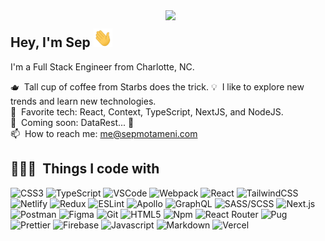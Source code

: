  <a href="https://app.daily.dev/sepmotameni" target="_blank">
<!-- TODO: Image is implicitly cached, setup a work github workflow to fix  -->
  <img
      width="256"
      align="right"
      src="https://api.daily.dev/devcards/91a997e9de4f430bb9df6330044a92f1.png?r=dkc"
    />
  </a>
  
## <b>Hey, I'm Sep</b>&nbsp;<img src="https://raw.githubusercontent.com/sdmotameni/sdmotameni/main/handGreet.gif" width="30px" height="30px" />
I'm a Full Stack Engineer from Charlotte, NC.

🫖 &nbsp;Tall cup of coffee from Starbs does the trick.
💡 &nbsp;I like to explore new trends and learn new technologies.\
🌱 &nbsp;Favorite tech: React, Context, TypeScript, NextJS, and NodeJS.\
🚧 &nbsp;Coming soon: DataRest... 👀\
📫 &nbsp;How to reach me: me@sepmotameni.com



## 👨🏻‍💻 &nbsp;Things I code with ##
<p>
  <img alt="CSS3" src="https://img.shields.io/badge/-CSS3-1572B6?style=flat-square&logo=css3&logoColor=white" />
  <img alt="TypeScript" src="https://img.shields.io/badge/-TypeScript-007ACC?style=flat-square&logo=typescript&logoColor=white" />
  <img alt="VSCode" src="https://img.shields.io/badge/-Visual_Studio_Code-0078D7?style=flat-square&logo=visual%20studio%20code&logoColor=white" />
  <img alt="Webpack" src="https://img.shields.io/badge/-Webpack-8DD6F9?style=flat-square&logo=webpack&logoColor=white" />
  <img alt="React" src="https://img.shields.io/badge/-React-45b8d8?style=flat-square&logo=react&logoColor=white" />
  <img alt="TailwindCSS" src="https://img.shields.io/badge/-Tailwind%20CSS-0AB6D3?style=flat-square&logo=tailwind-css&logoColor=white" />
  <img alt="Netlify" src="https://img.shields.io/badge/-Netlify-00C7B7?style=flat-square&logo=netlify&logoColor=white" />
  <img alt="Redux" src="https://img.shields.io/badge/-Redux-764ABC?style=flat-square&logo=redux&logoColor=white" />
  <img alt="ESLint" src="https://img.shields.io/badge/-ESLint-4B32C3?style=flat-square&logo=eslint&logoColor=white" />
  <img alt="Apollo" src="https://img.shields.io/badge/-Apollo-311C87?style=flat-square&logo=apollographql&logoColor=white" />
  <img alt="GraphQL" src="https://img.shields.io/badge/-GraphQL-E10098?style=flat-square&logo=graphql&logoColor=white" />
  <img alt="SASS/SCSS" src="https://img.shields.io/badge/-SASS/SCSS-CC6699?style=flat-square&logo=sass&logoColor=white" />
  <img alt="Next.js" src="https://img.shields.io/badge/-Next.js-35363a?style=flat-square&logo=Next.js&logoColor=white" />
  <img alt="Postman" src="https://img.shields.io/badge/-Postman-FF6C37?style=flat-square&logo=postman&logoColor=white" />
  <img alt="Figma" src="https://img.shields.io/badge/-Figma-F24E1E?style=flat-square&logo=figma&logoColor=white" />
  <img alt="Git" src="https://img.shields.io/badge/-Git-F05032?style=flat-square&logo=git&logoColor=white" />
  <img alt="HTML5" src="https://img.shields.io/badge/-HTML5-E34F26?style=flat-square&logo=html5&logoColor=white" />
  <img alt="Npm" src="https://img.shields.io/badge/-NPM-CB3837?style=flat-square&logo=npm&logoColor=white" />
  <img alt="React Router" src="https://img.shields.io/badge/-React_Router-CA4245?style=flat-square&logo=react-router&logoColor=white" />
  <img alt="Pug" src="https://img.shields.io/badge/-Pug-A86454?style=flat-square&logo=pug&logoColor=white" />
  <img alt="Prettier" src="https://img.shields.io/badge/-Prettier-F7B93E?style=flat-square&logo=prettier&logoColor=white" />
  <img alt="Firebase" src="https://img.shields.io/badge/-Firebase-ffca28?style=flat-square&logo=firebase&logoColor=white" />
  <img alt="Javascript" src="https://img.shields.io/badge/-JavaScript-F7DF1E?style=flat-square&logo=javascript&logoColor=black" />
  <img alt="Markdown" src="https://img.shields.io/badge/-Markdown-000000?style=flat-square&logo=Markdown&logoColor=white" />
  <img alt="Vercel" src="https://img.shields.io/badge/-Vercel-000000?style=flat-square&logo=vercel&logoColor=white" />
</p>


<!-- 
# Hi there 👋

<div align="left">
  <a href="https://twitter.com/omBratteng">
    <img
      src="https://img.shields.io/twitter/follow/omBratteng?label=Twitter&logo=twitter&style=flat-square&color=1da1f2&logoColor=ffffff"
      alt="Twitter"
    />
  </a>
  <a href="https://www.linkedin.com/in/ombratteng/">
    <img
      src="https://img.shields.io/static/v1?logo=linkedin&style=flat-square&color=0072b1&label=LinkedIn&message=%E2%98%86"
      alt="LinkedIn"
    />
  </a>
  
  <a href="https://app.daily.dev/sepmotameni" target="_blank">
        <img
      width="256"
      align="right"
      src="https://api.daily.dev/devcards/91a997e9de4f430bb9df6330044a92f1.png?r=dkc"
    />
  </a>


</div>

## I am Ole-Martin Bratteng

- Developer at [The National Archives of Norway](https://www.arkivverket.no/en)
- Loves a freshly brewed cup of coffee

![Metrics](https://raw.githubusercontent.com/omBratteng/omBratteng/github-metrics/github-metrics.svg)
![Most used languages](https://raw.githubusercontent.com/omBratteng/omBratteng/github-metrics/language.svg)
![Notable contributions](https://raw.githubusercontent.com/omBratteng/omBratteng/github-metrics/notable.svg)
![Achievements](https://raw.githubusercontent.com/omBratteng/omBratteng/github-metrics/achievements.svg) -->
